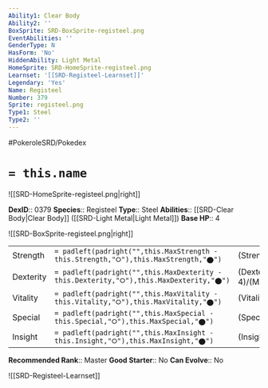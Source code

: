 ```yaml
---
Ability1: Clear Body
Ability2: ''
BoxSprite: SRD-BoxSprite-registeel.png
EventAbilities: ''
GenderType: N
HasForm: 'No'
HiddenAbility: Light Metal
HomeSprite: SRD-HomeSprite-registeel.png
Learnset: '[[SRD-Registeel-Learnset]]'
Legendary: 'Yes'
Name: Registeel
Number: 379
Sprite: registeel.png
Type1: Steel
Type2: ''
---
```


#PokeroleSRD/Pokedex

# `= this.name`

![[SRD-HomeSprite-registeel.png|right]]

**DexID**:: 0379
**Species**:: Registeel
**Type**:: Steel
**Abilities**:: [[SRD-Clear Body|Clear Body]] ([[SRD-Light Metal|Light Metal]])
**Base HP**:: 4

![[SRD-BoxSprite-registeel.png|right]]

|           |                                                                                        |                                          |
| --------- | -------------------------------------------------------------------------------------- | ---------------------------------------- |
| Strength  | `= padleft(padright("",this.MaxStrength - this.Strength,"⭘"),this.MaxStrength,"⬤")`    | (Strength::5)/(MaxStrength::5)   |
| Dexterity | `= padleft(padright("",this.MaxDexterity - this.Dexterity,"⭘"),this.MaxDexterity,"⬤")` | (Dexterity:: 4)/(MaxDexterity::4) |
| Vitality  | `= padleft(padright("",this.MaxVitality - this.Vitality,"⭘"),this.MaxVitality,"⬤")`    | (Vitality::8)/(MaxVitality::8)   |
| Special   | `= padleft(padright("",this.MaxSpecial - this.Special,"⭘"),this.MaxSpecial,"⬤")`       | (Special::5)/(MaxSpecial::5)     |
| Insight   | `= padleft(padright("",this.MaxInsight - this.Insight,"⭘"),this.MaxInsight,"⬤")`       | (Insight::8)/(MaxInsight::8)     |

**Recommended Rank**:: Master
**Good Starter**:: No
**Can Evolve**:: No

![[SRD-Registeel-Learnset]]